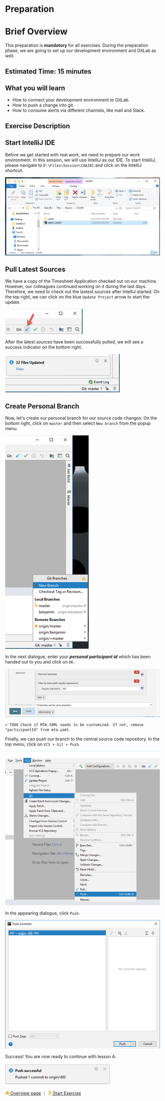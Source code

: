 # Preparation

# Brief Overview
This preparation is **mandatory** for all exercises. During the preparation phase, we are going to set up our development environment and GitLab as well.

## Estimated Time: 15 minutes

## What you will learn
 - How to connect your development environment to GitLab.
 - How to push a change into git.
 - How to consume alerts via different channels, like mail and Slack.

## Exercise Description 

## Start IntelliJ IDE
Before we get started with real work, we need to prepare our work environment. In this session, we will use IntelliJ as our IDE. To start IntelliJ, please navigate to `D:\Files\Session\CAA381` and click on the IntelliJ shortcut.

![](../images/a/start-intellij.png)

## Pull Latest Sources
We have a copy of the Timesheet Application checked out on our machine. However, our colleagues continued working on it during the last days. Therefore, we need to check out the lastest sources after IntelliJ started. On the top right, we can click on the blue `Update Project` arrow to start the update.

![](../images/a/git-pull.png)

After the latest sources have been successfully pulled, we will see a success indicator on the bottom right.

![](../images/a/pull-success.png)

## Create Personal Branch

Now, let's create our personal branch for our source code changes. On the bottom right, click on `master` and then select `New branch` from the popup menu.

![](../images/a/new-branch.png)

In the next dialogue, enter your ***personal participant id*** which has been handed out to you and click on `OK`.

![](../images/a/branch-name.png)

    > TODO Check if MTA.YAML needs to be customized. If not, remove "participantId" from mta.yaml.

Finally, we can push our branch to the central source code repository. In the top menu, click on `VCS > Git > Push`.

![](../images/a/push-branch.png)

In the appearing dialogue, click `Push`.

![](../images/a/push-dialog.png)

Success! You are now ready to continue with lesson A.

![](../images/a/push-success.png)


[![](../images/nav-home.png) Overview page](../README.md) ｜ [![](../images/nav-next.png) Start Exercise](../overviews/A/README.md)
